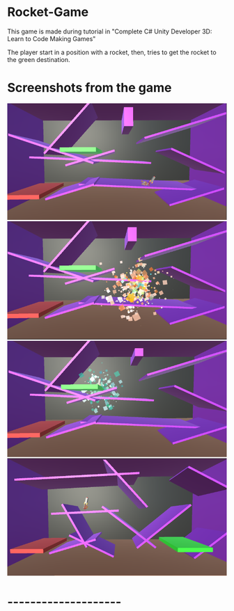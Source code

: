 # Rocket-Game

This game is made during tutorial in "Complete C# Unity Developer 3D: Learn to Code Making Games"

The player start in a position with a rocket, then, tries to get the rocket to the green destination.

# Screenshots from the game

![](Screenshots/FirstLevel.png)
![](Screenshots/Crush.png)
![](Screenshots/NextLevell.png)
![](Screenshots/SecondLevel.png)

# --------------------
